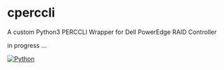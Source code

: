 # cperccli
A custom Python3  PERCCLI Wrapper for Dell PowerEdge RAID Controller   


in progress ...      

[![Python](https://img.shields.io/badge/python-black?style=for-the-badge&logo=python)](https://github.com/iriven)
